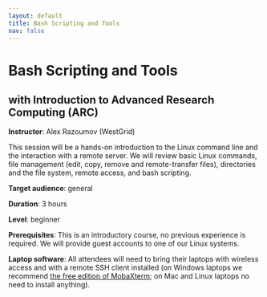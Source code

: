 ```yaml
---
layout: default
title: Bash Scripting and Tools
nav: false
---
```


# Bash Scripting and Tools
## with Introduction to Advanced Research Computing (ARC)

**Instructor**: Alex Razoumov (WestGrid)

This session will be a hands-on introduction to the Linux command line and the interaction with a remote
server. We will review basic Linux commands, file management (edit, copy, remove and remote-transfer
files), directories and the file system, remote access, and bash scripting.

**Target audience**: general

<!-- **Course plan**: -->

**Duration**: 3 hours

**Level**: beginner

**Prerequisites**: This is an introductory course, no previous experience is required. We will provide
guest accounts to one of our Linux systems.

**Laptop software**: All attendees will need to bring their laptops with wireless access and with a
remote SSH client installed (on Windows laptops we recommend <a
href="https://mobaxterm.mobatek.net/download.html" target="_blank">the free edition of MobaXterm</a>; on
Mac and Linux laptops no need to install anything).
